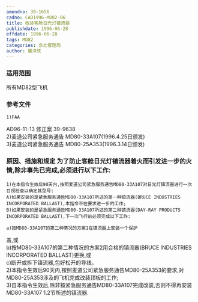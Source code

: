 ```yaml
---
amendno: 39-1656  
cadno: CAD1996-MD82-06  
title: 改装客舱日光灯镇流器  
publishdate: 1996-06-28  
effdate: 1996-06-28  
tags: MD82  
categories: 东北管理局  
author: 屠泽轶  
---
```

  
### 适用范围  
所有MD82型飞机  
  
<!--more-->  
### 参考文件  
    1)FAA  
AD96-11-13 修正案 39-9638  
    2)麦道公司紧急服务通告 MD80-33A107(1996.4.25日颁发)  
    3)麦道公司紧急服务通告 MD80-25A353(1996.3.14日颁发)  
  
### 原因、措施和规定 为了防止客舱日光灯镇流器着火而引发进一步的火情,除非事先已完成,必须进行以下工作:  
    1)在本指令生效后90天内,按照麦道公司紧急服务通告MD80-33A107对日光灯镇流器进行一次目视检查以确定其型号:  
    A)如果安装的是紧急服务通告MD80-33A107所述的第一种镇流器(BRUCE INDUSTRIES INCORPORATED BALLAST),本指令不在要求进一步的工作;  
    B)如果安装的是紧急服务通告MD80-33A107所述的第二种镇流器(DAY-RAY PRODUCTS INCORPORATED BALLAST),下一次飞行前必须完成以下工作:  
  
    a)按MD80-33A107的第二种情况的方案1在镇流器上安装一个保护  
  
盖,或  
    b)按MD80-33A107的第二种情况的方案2用合格的镇流器(BRUCE INDUSTRIES INCORPORATED BALLAST)更换,或  
    c)断开或拆下镇流器,包好松开的导线。  
    2)本指令生效后90天内,按照麦道公司紧急服务通告MD80-25A353的要求,对MD80-25A353涉及的飞机完成改装顶板的工作;  
    3)自本指令生效后,除非按紧急服务通告MD80-33A107完成改装,否则不得再安装MD80-33A107 1.2节所述的镇流器.  
  
